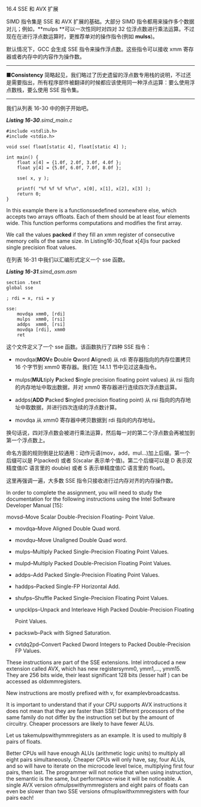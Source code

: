 16.4 SSE 和 AVX 扩展

SIMD 指令集是 SSE 和 AVX 扩展的基础。大部分 SIMD 指令都用来操作多个数据对儿；例如，**mulps **可以一次性同时对四对 32 位浮点数进行乘法运算。不过现在在进行浮点数运算时，更推荐单对的操作指令\(例如 **mulss**\)。

默认情况下，GCC 会生成 SSE 指令来操作浮点数。这些指令可以接收 xmm 寄存器或者内存中的内容作为操作数。

---

**■Consistency** 简略起见，我们略过了历史遗留的浮点数专用栈的说明，不过还是需要指出，所有程序部件被翻译的时候都应该使用同一种浮点运算：要么使用浮点数栈，要么使用 SSE 指令集。

---

我们从列表 16-30 中的例子开始吧。

_**Listing 16-30**.simd\_main.c_

```
#include <stdlib.h>
#include <stdio.h>

void sse( float[static 4], float[static 4] );

int main() {
    float x[4] = {1.0f, 2.0f, 3.0f, 4.0f };
    float y[4] = {5.0f, 6.0f, 7.0f, 8.0f };

    sse( x, y );

    printf( "%f %f %f %f\n", x[0], x[1], x[2], x[3] );
    return 0;
}
```

In this example there is a functionssedefined somewhere else, which accepts two arrays offloats. Each of them should be at least four elements wide. This function performs computations and modifies the first array.

We call the values **packed** if they fill an xmm register of consecutive memory cells of the same size. In Listing16-30,float x\[4\]is four packed single precision float values.

在列表 16-31 中我们以汇编形式定义一个 sse 函数。

_**Listing 16-31**.simd\_asm.asm_

```
section .text
global sse

; rdi = x, rsi = y

sse:
    movdqa xmm0, [rdi]
    mulps  xmm0, [rsi]
    addps  xmm0, [rsi]
    movdqa [rdi], xmm0
    ret
```

这个文件定义了一个 sse 函数。该函数执行了四种 SSE 指令：

* movdqa\(**MOV**e **D**ouble **Q**word **A**ligned\) 从 rdi 寄存器指向的内存位置拷贝 16 个字节到 xmm0 寄存器。我们在 14.1.1 节中见过这条指令。

* mulps\(**MUL**tiply **P**acked **S**ingle precision floating point values\) 从 rsi 指向的内存地址中取出数据，并对 xmm0 寄存器进行连续四次浮点数运算。

* addps\(**ADD** **P**acked **S**ingled precision floating point\) 从 rsi 指向的内存地址中取数据，并进行四次连续的浮点数计算。

* movdqa 从 xmm0 寄存器中拷贝数据到 rdi 指向的内存地址。

换句话说，四对浮点数会被进行乘法运算，然后每一对的第二个浮点数会再被加到第一个浮点数上。

命名方面的规则倒是比较通用：动作元语\(mov，add，mul...\)加上后缀。第一个后缀可以是 P\(packed\) 或者 S\(scalar 表示单个值\)。第二个后缀可以是 D 表示双精度值\(C 语言里的 double\) 或者 S 表示单精度值\(C 语言里的 float\)。

这里再强调一遍，大多数 SSE 指令只接收进行过内存对齐的内存操作数。

In order to complete the assignment, you will need to study the documentation for the following instructions using the Intel Software Developer Manual \[15\]:

movsd–Move Scalar Double-Precision Floating- Point Value.

* movdqa–Move Aligned Double Quad word.

* movdqu–Move Unaligned Double Quad word.

* mulps–Multiply Packed Single-Precision Floating Point Values.

* mulpd–Multiply Packed Double-Precision Floating Point Values.

* addps–Add Packed Single-Precision Floating Point Values.

* haddps–Packed Single-FP Horizontal Add.

* shufps–Shuffle Packed Single-Precision Floating Point Values.

* unpcklps–Unpack and Interleave High Packed Double-Precision Floating

  Point Values.

* packswb–Pack with Signed Saturation.

* cvtdq2pd–Convert Packed Dword Integers to Packed Double-Precision FP Values.

These instructions are part of the SSE extensions. Intel introduced a new extension called AVX, which has new registersymm0, ymm1,..., ymm15. They are 256 bits wide, their least significant 128 bits \(lesser half \) can be accessed as oldxmmregisters.

New instructions are mostly prefixed with v, for examplevbroadcastss.

It is important to understand that if your CPU supports AVX instructions it does not mean that they are faster than SSE! Different processors of the same family do not differ by the instruction set but by the amount of circuitry. Cheaper processors are likely to have fewer ALUs.

Let us takemulpswithymmregisters as an example. It is used to multiply 8 pairs of floats.

Better CPUs will have enough ALUs \(arithmetic logic units\) to multiply all eight pairs simultaneously. Cheaper CPUs will only have, say, four ALUs, and so will have to iterate on the microcode level twice, multiplying first four pairs, then last. The programmer will not notice that when using instruction, the semantic is the same, but performance-wise it will be noticeable. A single AVX version ofmulpswithymmregisters and eight pairs of floats can even be slower than two SSE versions ofmuplswithxmmregisters with four pairs each!

